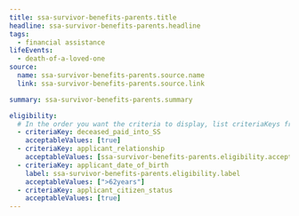 ```yaml
---
title: ssa-survivor-benefits-parents.title
headline: ssa-survivor-benefits-parents.headline
tags:
  - financial assistance
lifeEvents:
  - death-of-a-loved-one
source:
  name: ssa-survivor-benefits-parents.source.name
  link: ssa-survivor-benefits-parents.source.link

summary: ssa-survivor-benefits-parents.summary

eligibility:
  # In the order you want the criteria to display, list criteriaKeys from the csv here, each followed by a comma-separated list of which values indicate eligibility for that criteria. Wrap individual values in quotes if they have inner commas.
  - criteriaKey: deceased_paid_into_SS
    acceptableValues: [true]
  - criteriaKey: applicant_relationship
    acceptableValues: [ssa-survivor-benefits-parents.eligibility.acceptableValues]
  - criteriaKey: applicant_date_of_birth
    label: ssa-survivor-benefits-parents.eligibility.label
    acceptableValues: [">62years"]
  - criteriaKey: applicant_citizen_status
    acceptableValues: [true]
---
```

